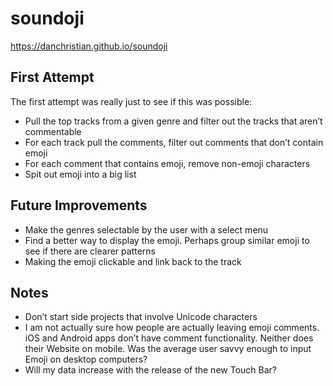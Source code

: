 # soundoji

https://danchristian.github.io/soundoji

## First Attempt

The first attempt was really just to see if this was possible:

- Pull the top tracks from a given genre and filter out the tracks that aren’t commentable
- For each track pull the comments, filter out comments that don’t contain emoji
- For each comment that contains emoji, remove non-emoji characters 
- Spit out emoji into a big list

## Future Improvements 

- Make the genres selectable by the user with a select menu
- Find a better way to display the emoji. Perhaps group similar emoji to see if there are clearer patterns
- Making the emoji clickable and link back to the track

## Notes
- Don’t start side projects that involve Unicode characters
- I am not actually sure how people are actually leaving emoji comments. iOS and Android apps don’t have comment functionality. Neither does their Website on mobile. Was the average user savvy enough to input Emoji on desktop computers? 
- Will my data increase with the release of the new Touch Bar?

